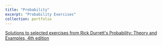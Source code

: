 ```yaml
---
title: "Probability"
excerpt: "Probability Exercises"
collection: portfolio
---
```


[Solutions to selected exercises from Rick Durrett's Probability: Theory and Examples, 4th edition](https://github.com/emadzadegan/emadzadegan.github.io/blob/master/files/Probability.pdf)
